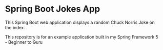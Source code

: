 # Spring Boot Jokes App
This Spring Boot web application displays a random Chuck Norris Joke on the index.

This repository is for an example application built in my Spring Framework 5 - Beginner to Guru
